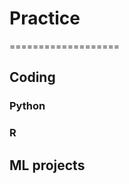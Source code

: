 # Practice
===================

Coding
-------------------
### Python
### R

ML projects
------------------

